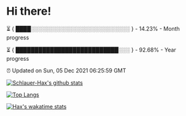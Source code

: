 # Hi there!

⏳ { ████░░░░░░░░░░░░░░░░░░░░░░░░░░ } - 14.23% - Month progress

⏳ { ███████████████████████████░░░ } - 92.68% - Year progress

⏰ Updated on Sun, 05 Dec 2021 06:25:59 GMT


[![Schlauer-Hax's github stats](https://github-readme-stats.vercel.app/api?username=Schlauer-Hax&show_icons=true&theme=dark&count_private=true)](https://github.com/Schlauer-Hax)


[![Top Langs](https://github-readme-stats.vercel.app/api/top-langs/?username=Schlauer-Hax&layout=compact&theme=dark)](https://github.com/Schlauer-Hax?tab=repositories)


[![Hax's wakatime stats](https://github-readme-stats.vercel.app/api/wakatime?username=Hax&theme=dark)](https://wakatime.com/@Hax)

